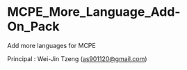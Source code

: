 # MCPE_More_Language_Add-On_Pack

Add more languages for MCPE

Principal : Wei-Jin Tzeng (as901120@gmail.com)
